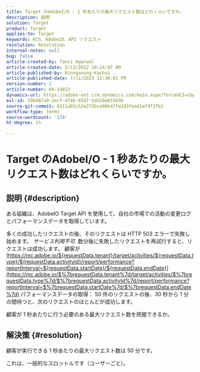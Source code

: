 ```yaml
---
title: Target のAdobeI/O - 1 秒あたりの最大リクエスト数はどれくらいですか。
description: 説明
solution: Target
product: Target
applies-to: Target
keywords: KCS、AdobeIO、API リクエスト
resolution: Resolution
internal-notes: null
bug: false
article-created-by: Tanvi Agarwal
article-created-date: 5/13/2022 10:14:07 AM
article-published-by: Rinnganung Kachui .
article-published-date: 7/11/2023 12:38:01 PM
version-number: 2
article-number: KA-14023
dynamics-url: https://adobe-ent.crm.dynamics.com/main.aspx?forceUCI=1&pagetype=entityrecord&etn=knowledgearticle&id=78b79668-a5d2-ec11-a7b5-00224809c27a
exl-id: 59b487a0-2ecf-4f4b-82d7-5dd18e615036
source-git-commit: 0311a02c52a273bce96b47fe2d3fea41a74f2fb2
workflow-type: tm+mt
source-wordcount: '174'
ht-degree: 1%

---
```


# Target のAdobeI/O - 1 秒あたりの最大リクエスト数はどれくらいですか。

## 説明 {#description}


ある組織は、AdobeIO Target API を使用して、自社の市場での活動の変更ログとパフォーマンスデータを取得しています。

多くの成功したリクエストの後、そのリクエストは HTTP 503 エラーで失敗し始めます。 *サービス利用不可*. 数分後に失敗したリクエストを再試行すると、リクエストは成功します。 顧客が [https://mc.adobe.io/${requestData.tenant}/target/activities/${requestData.type}/${requestData.activityId}/report/performance?reportInterval=${requestData.startDate}/${requestData.endDate}](https://mc.adobe.io/$%7brequestData.tenant%7d/target/activities/$%7brequestData.type%7d/$%7brequestData.activityId%7d/report/performance?reportInterval=$%7brequestData.startDate%7d/$%7brequestData.endDate%7d) パフォーマンスデータの取得： 50 件のリクエストの後、30 秒から 1 分の間待つと、次のリクエストのほとんどが成功します。

顧客が 1 秒あたりに行う必要のある最大リクエスト数を把握できるか。


## 解決策 {#resolution}


顧客が実行できる 1 秒あたりの最大リクエスト数は 50 分です。

これは、一般的なスロットルです（ユーザーごと）。
